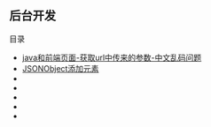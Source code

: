 ## 后台开发

目录

* [java和前端页面-获取url中传来的参数-中文乱码问题](get_param_zh_error.md)
* [JSONObject添加元素](JSONObject_add_elem.md)
* []()
* 
* 
* 
* 
